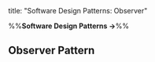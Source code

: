 <frontmatter>
title: "Software Design Patterns: Observer"
</frontmatter>

<link rel="stylesheet" href="{{baseUrl}}/css/textbook.css">

<div class="website-content" id="all">

%%**Software Design Patterns →**%%

## Observer Pattern

<div id="main">

<include src="what/embed.md" boilerplate  />

</div>

</div>
